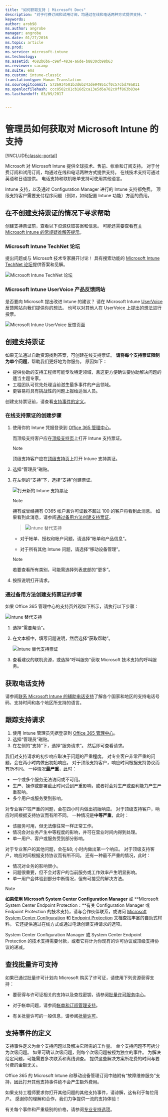 ```yaml
---
title: "如何获取支持 | Microsoft Docs"
description: "对于付费订阅和试用订阅，均通过在线和电话两种方式提供支持。"
keywords: 
author: arob98
ms.author: angrobe
manager: angrobe
ms.date: 01/27/2016
ms.topic: article
ms.prod: 
ms.service: microsoft-intune
ms.technology: 
ms.assetid: 4682b6b6-c9ef-483e-a6de-b8830cb98b63
ms.reviewer: cacamp
ms.suite: ems
ms.custom: intune-classic
translationtype: Human Translation
ms.sourcegitcommit: 5726934501b3d6b243de94951cf0c57cbd79a811
ms.openlocfilehash: ccc0502c81cb16d2ca13e5d6a702c0ff863b83e4
ms.lasthandoff: 03/09/2017


---
```


# <a name="how-admins-get-support-for-microsoft-intune"></a>管理员如何获取对 Microsoft Intune 的支持

[!INCLUDE[classic-portal](../includes/classic-portal.md)]

Microsoft 对 Microsoft Intune 提供全球技术、售前、帐单和订阅支持。 对于付费订阅和试用订阅，均通过在线和电话两种方式提供支持。 在线技术支持可通过英语和日语提供。 电话支持和联机帐单支持可使用其他语言。

Intune 支持，以及通过 Configuration Manager 进行的 Intune 支持都免费。 顶级支持客户需要支付程序问题（例如，如何配置 Intune 功能）方面的费用。

## <a name="find-help-without-opening-a-support-ticket"></a>在不创建支持票证的情况下寻求帮助

创建支持票证前，查看以下资源获取答案和信息。 可能还需要查看[有关 Microsoft Intune 的常规疑难解答提示](https://docs.microsoft.com/intune/troubleshoot/general-troubleshooting-tips-for-microsoft-intune)。

### <a name="microsoft-intune-technet-forums"></a>Microsoft Intune TechNet 论坛

提出问题或与 Microsoft 技术专家展开讨论！ 具有搜索功能的 [Microsoft Intune TechNet 论坛](https://social.technet.microsoft.com/Forums/home)提供答案和见解。

![Microsoft Intune TechNet 论坛](./media/technet-forum-for-support.png)

### <a name="microsoft-intune-uservoice-product-feedback-site"></a>Microsoft Intune UserVoice 产品反馈网站

是否要向 Microsoft 提出改进 Intune 的建议？ 请在 Microsoft Intune [UserVoice](https://microsoftintune.uservoice.com/forums/291681-ideas) 反馈网站向我们提供你的想法。 也可以对其他人在 UserVoice 上提出的想法进行投票。

![Microsoft Intune UserVoice 反馈页面](./media/intune-uservoice-feedback-page.png)

## <a name="create-a-support-ticket"></a>创建支持票证

如果无法通过自助资源找到答案，可创建在线支持票证。 **请将每个支持票证限制为单个问题**，帮助我们更好地为你服务。 原因如下：

- 提供协助的支持工程师可能专攻特定领域，且这更方便确认要协助解决问题的适当主题专家。
- 工程团队可优先处理当前滋生最多事件的产品领域。
- 更容易将具有挑战性的问题上报给适当人员。

创建支持票证前，请查看[支持事件的定义](#definition-of-a-support-incident)。

### <a name="steps-to-create-an-online-support-ticket"></a>在线支持票证的创建步骤

1.  使用你的 Intune 凭据登录到 [Office 365 管理中心](https://portal.office.com)。

    而顶级支持客户应在[顶级支持页](https://support.microsoft.com/en-us/premier/contacts)上打开 Intune 支持票证。

    >[!NOTE]
    >
    >顶级支持客户应在[顶级支持页](https://support.microsoft.com/en-us/premier/contacts)上打开 Intune 支持票证。

2.  选择“管理员”磁贴。
3.  在左侧的“支持”下，选择“支持”创建票证。

    ![打开新的 Intune 支持票证](../media/support-open-ticket.png)

    >[!NOTE]
    >  拥有或曾经拥有 O365 帐户且许可证数不超过 100 的客户将看到此消息。 如果看到此消息，请参阅[通过备用方法创建支持票证](#create-a-support-ticket-with-alternate-methods)。

    > ![Intune 替代支持](../media/alternate-support-ui.png)

    -   对于帐单、授权和帐户问题，请选择“帐单和产品信息”。

    -   对于所有其他 Intune 问题，请选择“移动设备管理”。

    > [!NOTE]
    > 若要查看所有类别，可能需选择列表底部的“更多”。

3.  按照说明打开请求。

### <a name="steps-to-create-a-support-ticket-with-alternate-methods"></a>通过备用方法创建支持票证的步骤

如果 Office 365 管理中心的支持页外观如下所示，请执行以下步骤：

![Intune 替代支持](../media/alternate-support-ui.png)


1. 选择“需要帮助”。
2. 在文本框中，填写问题说明，然后选择“获取帮助”。

    ![Intune 替代支持票证](../media/support-need-help.png)

3. 查看建议的联机资源，或选择“呼叫服务”获取 Microsoft 技术支持的呼叫服务。

## <a name="get-phone-support"></a>获取电话支持
请参阅[联系 Microsoft Intune 的辅助电话支持](contact-assisted-phone-support-for-microsoft-intune.md)了解各个国家和地区的支持电话号码、支持时间和各个地区所支持的语言。

## <a name="track-your-support-requests"></a>跟踪支持请求
1.  使用 Intune 管理员凭据登录到 [Office 365 管理中心](https://portal.office.com)。
2.  选择“管理员”磁贴。
3.  在左侧的“支持”下，选择“服务请求”。 然后即可查看请求。

我们对支持请求的初步响应取决于问题的严重程度。 对专业客户非常严重的问题，会在两小时内做出初始响应。 对于顶级支持客户，响应时间根据支持协议而有所不同。 一种情况**最严重**，此时：

- 一个或多个服务无法访问或不可用。
- 生产、操作或部署截止时间受到严重影响，或者将会对生产或盈利能力产生严重影响。
- 多个用户或服务受到影响。

对专业客户较严重的问题，会在四小时内做出初始响应。 对于顶级支持客户，响应时间根据支持协议而有所不同。 一种情况是**中等严重**，此时：

- 该服务可用，但无法像往常一样正常工作。
- 情况会对业务产生中等程度的影响，并可在营业时间内得到处理。
- 单一用户、客户或服务受到部分影响。

对于专业客户的其他问题，会在&8; 小时内做出第一个响应。 对于顶级支持客户，响应时间根据支持协议而有所不同。 还有一种最不严重的情况，此时：

- 情况对业务的影响很小。
- 问题很重要，但不会对客户的当前服务或工作效率产生明显影响。
- 单一用户会体验到部分中断情况，但有可接受的解决方法。

> [!NOTE]
> **如果使用 Microsoft System Center Configuration Manager** 或 **Microsoft System Center Endpoint Protection：**有关 Configuration Manager 或 Endpoint Protection 的技术支持，请与合作伙伴联系，或访问 [Microsoft System Center Configuration](https://docs.microsoft.com/sccm/) 和 [Endpoint Protection](https://technet.microsoft.com/en-us/library/hh508836.aspx) 文档查找丰富的自助式材料。 它还提供通过在线方式或通过电话创建支持请求的选项。
>
> System Center Configuration Manager 或 System Center Endpoint Protection 的技术支持需要付款，或者它将计为你现有的许可协议或顶级支持协议的递减。

## <a name="find-support-for-volume-licensing"></a>查找批量许可支持
如果已通过批量许可计划向 Microsoft 购买了许可证，请使用下列资源获得支持：

-   要获得与许可证相关的支持以及查找密钥，请参阅[批量许可服务中心](http://go.microsoft.com/fwlink/p/?LinkID=282016)。

-   对于帐单问题，请参阅[帐单和订阅管理支持](http://support.microsoft.com/oas/default.aspx?prid=15371)。

-   有关批量许可的一般信息，请参阅[批量许可](http://go.microsoft.com/fwlink/p/?LinkID=282015)。

## <a name="definition-of-a-support-incident"></a>支持事件的定义

支持事件定义为单个支持问题以及解决它所需的工作量。 单个支持问题不可拆分为次级问题。 如果可确认次级问题，则每个次级问题被视为独立的事件。 为解决给定问题，可能需要多次联系和离线调查。 提供这些解决方案所花费的时间与要付费的金额无关。

Office 365 的 Microsoft Intune 和移动设备管理订阅中随附有“故障维修服务”支持，因此打开其他支持事件绝不会产生额外费用。

如果支持工程师要求你打开其他问题的其他支持事件，请谅解，这有利于每位用户。 感谢你的理解和合作，我们力争提供一流的支持体验！

有关每个事件和严重级别的价格，请参阅[专业支持选项](https://support.microsoft.com/gp/offerprophone)。

